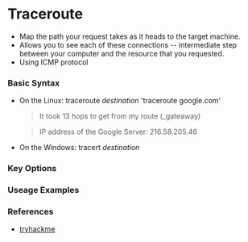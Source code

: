 # Traceroute
- Map the path your request takes as it heads to the target machine.
- Allows you to see each of these connections -- intermediate step between your computer and the resource that you requested.
- Using ICMP protocol
  
### Basic Syntax
- On the Linux: traceroute *destination*
  'traceroute google.com'
  >It took 13 hops to get from my route (_gateaway)

  >IP address of the Google Server: 216.58.205.46

- On the Windows: tracert *destination*
  
### Key Options

### Useage Examples

### References
- [tryhackme](https://tryhackme.com/r/room/introtonetworking)
